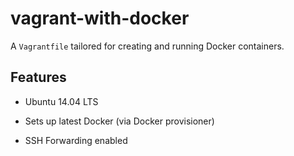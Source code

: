 vagrant-with-docker
===================

A `Vagrantfile` tailored for creating and running Docker containers.

Features
--------

* Ubuntu 14.04 LTS

* Sets up latest Docker (via Docker provisioner)

* SSH Forwarding enabled
